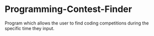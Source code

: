 # Programming-Contest-Finder
Program which allows the user to find coding competitions during the specific time they input.
